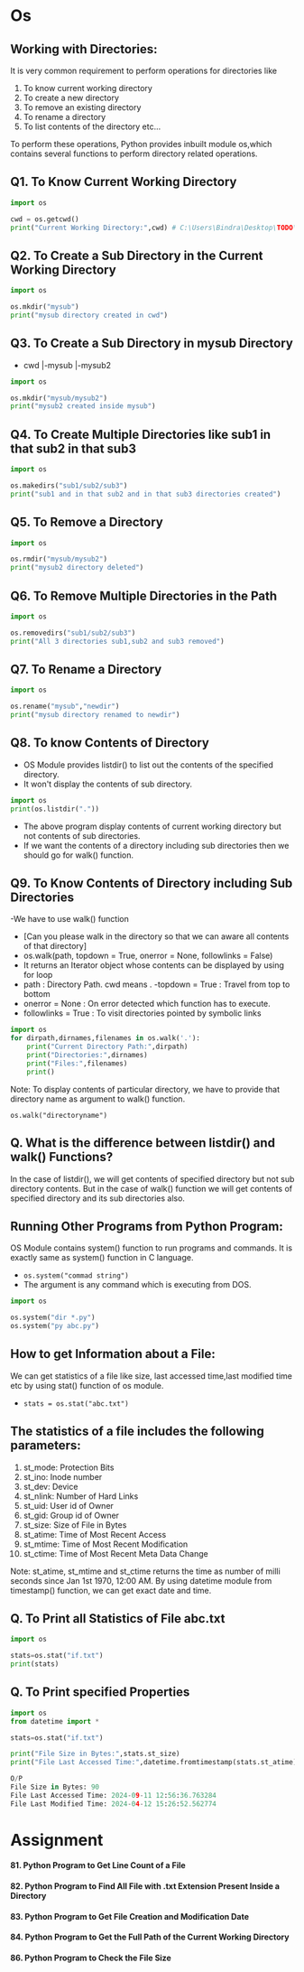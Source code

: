 
# Os

## Working with Directories:
It is very common requirement to perform operations for directories like 

1. To know current working directory 
2. To create a new directory 
3. To remove an existing directory 
4. To rename a directory 
5. To list contents of the directory etc... 

To perform these operations, Python provides inbuilt module os,which contains several functions to perform directory related operations.

## Q1. To Know Current Working Directory
```py
import os 

cwd = os.getcwd() 
print("Current Working Directory:",cwd) # C:\Users\Bindra\Desktop\TODO\python_programing
```

## Q2. To Create a Sub Directory in the Current Working Directory
```py
import os 

os.mkdir("mysub")
print("mysub directory created in cwd")
```

## Q3. To Create a Sub Directory in mysub Directory 
- cwd |-mysub |-mysub2

```py
import os

os.mkdir("mysub/mysub2") 
print("mysub2 created inside mysub")
```

## Q4. To Create Multiple Directories like sub1 in that sub2 in that sub3

```py
import os 

os.makedirs("sub1/sub2/sub3") 
print("sub1 and in that sub2 and in that sub3 directories created")
```

## Q5. To Remove a Directory 

```py
import os 

os.rmdir("mysub/mysub2") 
print("mysub2 directory deleted")
```

## Q6. To Remove Multiple Directories in the Path
```py
import os 

os.removedirs("sub1/sub2/sub3") 
print("All 3 directories sub1,sub2 and sub3 removed")
```

## Q7. To Rename a Directory 

```py
import os 

os.rename("mysub","newdir") 
print("mysub directory renamed to newdir")
```

## Q8. To know Contents of Directory 
- OS Module provides listdir() to list out the contents of the specified directory.
- It won't display the contents of sub directory. 

```py
import os 
print(os.listdir("."))
```
- The above program display contents of current working directory but not contents of sub directories.
- If we want the contents of a directory including sub directories then we should go for walk() function.


## Q9. To Know Contents of Directory including Sub Directories
-We have to use walk() function 
- [Can you please walk in the directory so that we can aware all contents of that directory] 
- os.walk(path, topdown = True, onerror = None, followlinks = False) 
- It returns an Iterator object whose contents can be displayed by using for loop
- path : Directory Path. cwd means .
-topdown = True : Travel from top to bottom
- onerror = None : On error detected which function has to execute. 
- followlinks = True : To visit directories pointed by symbolic links

```py title="Eg: To display all contents of Current working directory including sub directories:"
import os 
for dirpath,dirnames,filenames in os.walk('.'):
    print("Current Directory Path:",dirpath) 
    print("Directories:",dirnames)
    print("Files:",filenames) 
    print()
```

Note: 
To display contents of particular directory, we have to provide that directory name as argument to walk() function. 

`os.walk("directoryname")`

## Q. What is the difference between listdir() and walk() Functions? 
In the case of listdir(), we will get contents of specified directory but not sub directory contents. But in the case of walk() function we will get contents of specified directory and its sub directories also.

## Running Other Programs from Python Program:
OS Module contains system() function to run programs and commands. It is exactly same as system() function in C language.
- `os.system("commad string")`
- The argument is any command which is executing from DOS.
```py
import os 

os.system("dir *.py")
os.system("py abc.py")

```

## How to get Information about a File: 
We can get statistics of a file like size, last accessed time,last modified time etc by using stat() function of os module.
- `stats = os.stat("abc.txt")`

## The statistics of a file includes the following parameters:
1. st_mode: Protection Bits 
2. st_ino: Inode number 
3. st_dev: Device 
4. st_nlink: Number of Hard Links 
5. st_uid: User id of Owner 
6. st_gid: Group id of Owner 
7. st_size: Size of File in Bytes 
8. st_atime: Time of Most Recent Access 
9. st_mtime: Time of Most Recent Modification 
10. st_ctime: Time of Most Recent Meta Data Change

Note: 
st_atime, st_mtime and st_ctime returns the time as number of milli seconds since Jan 1st 1970, 12:00 AM. By using datetime module from timestamp() function, we can get exact date and time.

## Q. To Print all Statistics of File abc.txt
```py
import os 

stats=os.stat("if.txt") 
print(stats)
```

## Q. To Print specified Properties
```py
import os 
from datetime import * 

stats=os.stat("if.txt")

print("File Size in Bytes:",stats.st_size)
print("File Last Accessed Time:",datetime.fromtimestamp(stats.st_atime)) 

O/P
File Size in Bytes: 90
File Last Accessed Time: 2024-09-11 12:56:36.763284
File Last Modified Time: 2024-04-12 15:26:52.562774
```

# Assignment

#### 81. Python Program to Get Line Count of a File
#### 82. Python Program to Find All File with .txt Extension Present Inside a Directory
#### 83. Python Program to Get File Creation and Modification Date
#### 84. Python Program to Get the Full Path of the Current Working Directory
#### 86. Python Program to Check the File Size
